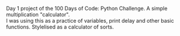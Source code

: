 Day 1 project of the 100 Days of Code: Python Challenge. A simple multiplication "calculator".
<br/> I was using this as a practice of variables, print delay and other basic functions. Stylelised as a calculator of sorts.
